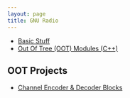```yaml
---
layout: page
title: GNU Radio
---
```



* [Basic Stuff]()
* [Out Of Tree (OOT) Modules (C++)]()

## OOT Projects
* [Channel Encoder & Decoder Blocks](https://github.com/riteshx95/encoder_decoder)
